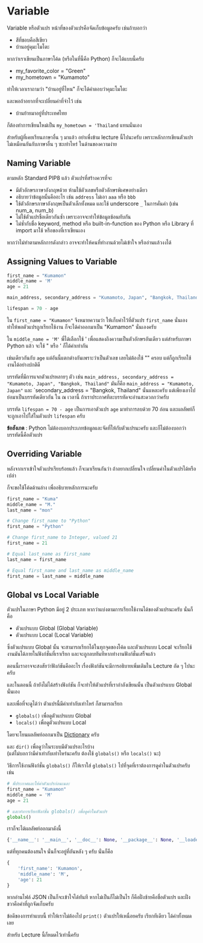 # Variable
Variable หรือตัวแปร หน้าที่ของตัวแปรคือจัดเก็บข้อมูลครับ เช่นถ้าบอกว่า
- สีที่ชอบคือสีเขียว
- บ้านอยู่คุมะโมโตะ

หากว่าเราเขียนเป็นภาษาโค้ด (หรือในที่นี้คือ Python) ก็จะได้แบบนี้ครับ
- my_favorite_color = "Green"
- my_hometown = "Kumamoto" 

ทำให้เวลาเราถามว่า "บ้านอยู่ที่ไหน" ก็จะได้คำตอบว่าคุมะโมโตะ

และพอถ้าอยากที่จะเปลี่ยนค่าที่จำไว้ เช่น
- บ้านย้ายมาอยู่ที่ประเทศไทย

ก็ต้องทำการเขียนใหม่เป็น `my_hometown = 'Thailand` แทนนั่นเอง

สำหรับผู้ที่เคยเรียนภาษาอื่น ๆ มาแล้ว อย่าเพื่งข้าม lecture นี้ไปนะครับ เพราะหลักการเขียนตัวแปรไม่เหมือนกันกับภาษาอื่น ๆ ซะเท่าไหร่ ในด้านของความง่าย

## Naming Variable
ตามหลัก Standard PIP8 แล้ว ตัวแปรที่สร้างควรที่จะ
- มีตัวอักษรภาษาอังกฤษด้วย ห้ามใช้ตัวเลขหรือตัวอักษรพิเศษ​อย่างเดียว
- อธิบายว่าข้อมูลนั้นคืออะไร เช่น `address` ไม่เอา `aaa` หรือ `bbb`
- ใช้ตัวอักษรภาษาอังกฤษเป็นตัวเล็กทั้งหมด และใช้ underscore `_` ในการคั่นคำ (เช่น num_a, num_b)
- ไม่ใช้ตัวแปรชื่อเดียวกันซ้ำ เพราะอาจจะทำให้ข้อมูลซ้อนทับกัน
- ไม่ซ้ำกับชื่อ keyword, method หรือ built-in-function ของ Python หรือ Library ที่ import มาใช้ หรือของที่เราเขียนเอง

หากว่าไม่ทำตามหลักการดังกล่าว อาจจะทำให้คนที่ทำงานด้วยไม่เข้าใจ หรืออ่านแล้วงงได้

## Assigning Values to Variable
```python
first_name = "Kumamon"
middle_name = 'M'
age = 21

main_address, secondary_address = "Kumamoto, Japan", "Bangkok, Thailand"

lifespan = 70 - age
```

ใน `first_name = "Kumamon"` จึงหมายความว่า ให้เก็บคำไว้ที่ตัวแปร `first_name` นั่นเอง<br>
ทำให้พอตัวแปรถูกเรียกใช้งาน ก็จะได้ค่าออกมาเป็น "Kumamon" นั่นเองครับ

ใน `middle_name = 'M'` พี่ได้เลือกใช้ ' เพื่อแสดงถึงความเป็นตัวอักษรอันเดียว แต่สำหรับภาษา Python แล้ว จะใช้ " หรือ ' ก็ได้ค่าเท่ากัน

เช่นเดียวกันกับ `age` แต่อันนี้แตกต่างกันเพราะว่าเป็นตัวเลข เลยไม่ต้องใช้ "" ครอบ แต่ก็ถูกเรียกใช้งานได้อย่างปกติดี

บรรทัดที่มีการแจกตัวแปรหลายๆ ตัว เช่น `main_address, secondary_address = "Kumamoto, Japan", "Bangkok, Thailand"` มันก็คือ `main_address = "Kumamoto, Japan"` และ `secondary_address = "Bangkok, Thailand" นั่นแหละครับ แต่เพียงเอาไปย่อมาเป็นบรรทัดเดียวกัน ใน ณ เวลานี้ ถ้าเราประกาศทีละบรรทัดจะอ่านสะดวกกว่าครับ

บรรทัด `lifespan = 70 - age` เป็นการเอาตัวแปร `age` มาทำการลบด้วย 70 ก่อน และผลลัพท์ก็จะถูกเอาไปใส่ในตัวแปร `lifespan` ครับ

**ข้อสังเกต** : Python ไม่ต้องบอกประเภทข้อมูลและจัดที่ให้กับตัวแปรนะครับ และก็ไม่ต้องบอกว่าบรรทัดนี้คือตัวแปร

## Overriding Variable
หลังจากเราเข้าใจตัวแปรเรียบร้อยแล้ว ก็จะมาเรียนกันว่า ถ้าอยากเปลี่ยนใจ เปลี่ยนค่าในตัวแปรได้หรือเปล่า

ก็จะขอใช้โค้ดด้านล่าง เพื่ออธิบายหลักการนะครับ
```python
first_name = "Kuma"
middle_name = "M."
last_name = "mon"

# Change first_name to "Python"
first_name = "Python"

# Change first_name to Integer, valued 21
first_name = 21

# Equal last_name as first_name
last_name = first_name

# Equal first_name and last_name as middle_name
first_name = last_name = middle_name
```

## Global vs Local Variable
ตัวแปรในภาษา Python มีอยู่ 2 ประเภท หากว่าแบ่งตามการเรียกใช้งานได้ของตัวแปรนะครับ นั่นก็คือ
- ตัวแปรแบบ Global (Global Variable)
- ตัวแปรแบบ Local (Local Variable)

ซึ่งตัวแปรแบบ Global นั้น จะสามารถเรียกได้ในทุกจุดของโค้ด
และตัวแปรแบบ Local จะเรียกใช้งานมันได้ภายในฟังก์ชั่นที่เราเรียก และจะถูกลบทันทีหากทำงานฟังก์ชั่นเสร็จแล้ว

ตอนนี้เราอาจจะสงสัยว่าฟังก์ชันคืออะไร เรื่องฟังก์ชันจะมีการอธิบายเพิ่มเติมใน Lecture ถัด ๆ ไปนะครับ

และในตอนนี้ ถ้ายังไม่ได้สร้างฟังก์ชัน ก็จะทำให้ตัวแปรที่เรากำลังเขียนนั้น เป็นตัวแปรแบบ Global นั่นเอง

และเพื่อที่จะดูได้ว่า ตัวแปรนี้มีค่าเท่ากับเท่าไหร่ ก็สามารถเรียก
- `globals()` เพื่อดูตัวแปรแบบ Global
- `locals()` เพื่อดูตัวแปรแบบ Local

โดยจะโยนผลลัพท์ออกมาเป็น [Dictionary](Python/Dictionary/) ครับ

และ `dir()` เพื่อดูว่าในระบบมีตัวแปรอะไรบ้าง <br>(แต่ไม่บอกว่ามีค่าเท่ากับเท่าไหร่นะครับ ต้องใช้ `globals()` หรือ `locals()` นะ)

วิธีการใช้งานฟังก์ชั่น `globals()` ก็ให้เราใส่ `globals()` ไปที่จุดที่เราต้องการดูค่าในตัวแปรครับ เช่น

```python
# พี่ประกาศและให้ค่าตัวแปรก่อนเนอะ 
first_name = "Kumamon"
middle_name = 'M'
age = 21

# และทำการเรียกฟังก์ชั่น globals() เพื่อดูค่าในตัวแปร
globals()
```

เราก็จะได้ผลลัพท์ออกมาดังนี้

```python
{'__name__': '__main__', '__doc__': None, '__package__': None, '__loader__': <class '_frozen_importlib.BuiltinImporter'>, '__spec__': None, '__annotations__': {}, '__builtins__': <module 'builtins' (built-in)>, 'first_name': 'Kumamon', 'middle_name': 'M', 'age': 21}
```

แต่ที่ทุกคนต้องสนใจ นั่นก็จะอยู่ที่อันหลัง ๆ ครับ นั่นก็คือ

```python
{
    'first_name': 'Kumamon', 
    'middle_name': 'M', 
    'age': 21
}
```

หากอ่านไฟล์​ JSON เป็นก็จะเข้าใจได้ทันที หากไม่เป็นก็ไม่เป็นไร ก็คือฝั่งซ้ายคือชื่อตัวแปร และฝั่งขวาคือค่าที่ถูกจัดเก็บครับ

ข้อดีของการทำแบบนี้ ทำให้เราไม่ต้องไป `print()` ตัวแปรให้เหนื่อยครับ เรียกทีเดียว ได้ค่าทั้งหมดเลย

สำหรับ Lecture นี้ก็หมดไว้เท่านี้ครับ
